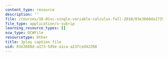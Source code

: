 ```yaml
---
content_type: resource
description: ''
file: /courses/18-01sc-single-variable-calculus-fall-2010/03e3668da1735d5ea1caa237ced42268_7K1sB05pE0A.vtt
file_type: application/x-subrip
learning_resource_types: []
ocw_type: OCWFile
resourcetype: Other
title: 3play caption file
uid: 03e3668d-a173-5d5e-a1ca-a237ced42268
---
```

